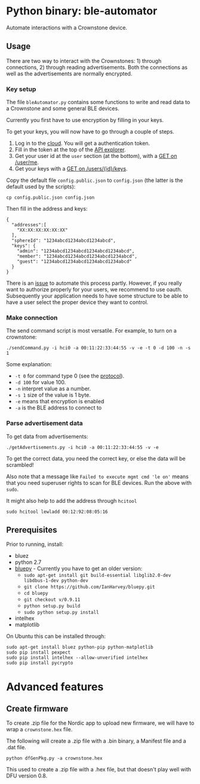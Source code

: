 # Python binary: ble-automator

Automate interactions with a Crownstone device.

## Usage

There are two way to interact with the Crownstones: 1) through connections, 2) through reading advertisements. Both
the connections as well as the advertisements are normally encrypted. 

### Key setup

The file `bleAutomator.py` contains some functions to write and read data to a Crownstone and some general BLE devices.

Currently you first have to use encryption by filling in your keys.

To get your keys, you will now have to go through a couple of steps.

1. Log in to the [cloud](https://cloud.crownstone.rocks/). You will get a authentication token.
2. Fill in the token at the top of the [API explorer](https://cloud.crownstone.rocks/explorer).
3. Get your user id at the `user` section (at the bottom), with a [GET on /user/me](https://cloud.crownstone.rocks/explorer/#!/user/user_me).
4. Get your keys with a [GET on /users/{id}/keys](https://cloud.crownstone.rocks/explorer/#!/user/user_getEncryptionKeys).

Copy the default file `config.public.json` to `config.json` (the latter is the default used by the scripts):

    cp config.public.json config.json

Then fill in the address and keys:

    {
      "addresses":[
        "XX:XX:XX:XX:XX:XX"
      ],
      "sphereId": "1234abcd1234abcd1234abcd",
      "keys": {
        "admin": "1234abcd1234abcd1234abcd1234abcd",
        "member": "1234abcd1234abcd1234abcd1234abcd",
        "guest": "1234abcd1234abcd1234abcd1234abcd"
      }
    }

There is an [issue](https://github.com/crownstone/ble-automator/issues/3) to automate this process partly. However, if 
you really want to authorize properly for your users, we recommend to use oauth. Subsequently your application needs 
to have some structure to be able to have a user select the proper device they want to control.

### Make connection

The send command script is most versatile. For example, to turn on a crownstone:

    ./sendCommand.py -i hci0 -a 00:11:22:33:44:55 -v -e -t 0 -d 100 -n -s 1

Some explanation:

- `-t 0` for command type 0 (see the [protocol](https://github.com/crownstone/bluenet/blob/master/docs/PROTOCOL.md#control_packet)).
- `-d 100` for value 100.
- `-n` interpret value as a number.
- `-s 1` size of the value is 1 byte.
- `-e` means that encryption is enabled
- `-a` is the BLE address to connect to

### Parse advertisement data

To get data from advertisements:

    ./getAdvertisements.py -i hci0 -a 00:11:22:33:44:55 -v -e

To get the correct data, you need the correct key, or else the data will be scrambled!

Also note that a message like `Failed to execute mgmt cmd 'le on'` means that you need superuser rights to scan for
BLE devices. Run the above with `sudo`.

It might also help to add the address through `hcitool`

    sudo hcitool lewladd 00:12:92:08:05:16

## Prerequisites

Prior to running, install:

* bluez
* python 2.7
* [bluepy](https://github.com/IanHarvey/bluepy) - Currently you have to get an older version:
  * `sudo apt-get install git build-essential libglib2.0-dev libdbus-1-dev python-dev`
  * `git clone https://github.com/IanHarvey/bluepy.git`
  * `cd bluepy`
  * `git checkout v/0.9.11`
  * `python setup.py build`
  * `sudo python setup.py install`
* intelhex
* matplotlib

On Ubuntu this can be installed through:

```
sudo apt-get install bluez python-pip python-matplotlib
sudo pip install pexpect
sudo pip install intelhex --allow-unverified intelhex
sudo pip install pycrypto
```

# Advanced features

## Create firmware

To create .zip file for the Nordic app to upload new firmware, we will have to wrap a `crownstone.hex` file. 

The following will create a .zip file with a .bin binary, a Manifest file and a .dat file.

	python dfGenPkg.py -a crownstone.hex

This used to create a .zip file with a .hex file, but that doesn't play well with DFU version 0.8.

